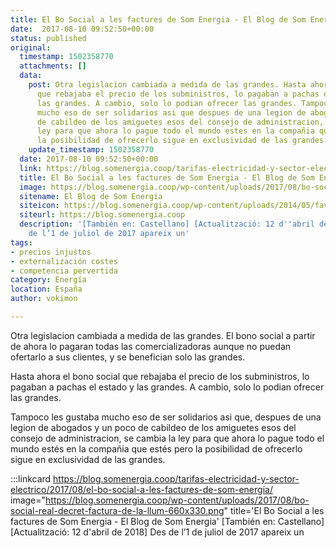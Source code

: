 ```yaml
---
title: El Bo Social a les factures de Som Energia - El Blog de Som Energia
date:  2017-08-10 09:52:50+00:00
status: published
original:
  timestamp: 1502358770
  attachments: []
  data:
    post: Otra legislacion cambiada a medida de las grandes. Hasta ahora el bono social
      que rebajaba el precio de los subministros, lo pagaban a pachas el estado y
      las grandes. A cambio, solo lo podian ofrecer las grandes. Tampoco les gustaba
      mucho eso de ser solidarios asi que despues de una legion de abogados y un poco
      de cabildeo de los amiguetes esos del consejo de administracion, se cambia la
      ley para que ahora lo pague todo el mundo estes en la compañia que estes pero
      la posibilidad de ofrecerlo sigue en exclusividad de las grandes.
    update_timestamp: 1502358770
  date: 2017-08-10 09:52:50+00:00
  link: https://blog.somenergia.coop/tarifas-electricidad-y-sector-electrico/2017/08/el-bo-social-a-les-factures-de-som-energia/
  title: El Bo Social a les factures de Som Energia - El Blog de Som Energia
  image: https://blog.somenergia.coop/wp-content/uploads/2017/08/bo-social-real-decret-factura-de-la-llum-660x330.png
  sitename: El Blog de Som Energia
  siteicon: https://blog.somenergia.coop/wp-content/uploads/2014/05/favicon.png
  siteurl: https://blog.somenergia.coop
  description: '[También en: Castellano] [Actualització: 12 d''abril de 2018] Des
    de l’1 de juliol de 2017 apareix un'
tags:
- precios injustos
- externalización costes
- competencia pervertida
category: Energía
location: España
author: vokimon

---
```

Otra legislacion cambiada a medida de las grandes.
El bono social a partir de ahora lo pagaran todas las comercializadoras
aunque no puedan ofertarlo a sus clientes, y se benefician solo las grandes.

Hasta ahora el bono social que rebajaba el precio de los subministros,
lo pagaban a pachas el estado y las grandes.
A cambio, solo lo podian ofrecer las grandes.

Tampoco les gustaba mucho eso de ser solidarios asi que,
despues de una legion de abogados y un poco de cabildeo de los amiguetes esos del consejo de administracion,
se cambia la ley para que ahora lo pague todo el mundo estés en la compañia que estés
pero la posibilidad de ofrecerlo sigue en exclusividad de las grandes.

:::linkcard https://blog.somenergia.coop/tarifas-electricidad-y-sector-electrico/2017/08/el-bo-social-a-les-factures-de-som-energia/ image="https://blog.somenergia.coop/wp-content/uploads/2017/08/bo-social-real-decret-factura-de-la-llum-660x330.png" title='El Bo Social a les factures de Som Energia - El Blog de Som Energia'
    [También en: Castellano] [Actualització: 12 d'abril de 2018] Des de l’1 de juliol de 2017 apareix un

